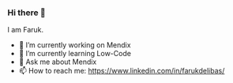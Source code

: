 ### Hi there 👋
I am Faruk.


- 🔭 I’m currently working on Mendix
- 🌱 I’m currently learning Low-Code
- 💬 Ask me about Mendix
- 📫 How to reach me: https://www.linkedin.com/in/farukdelibas/

